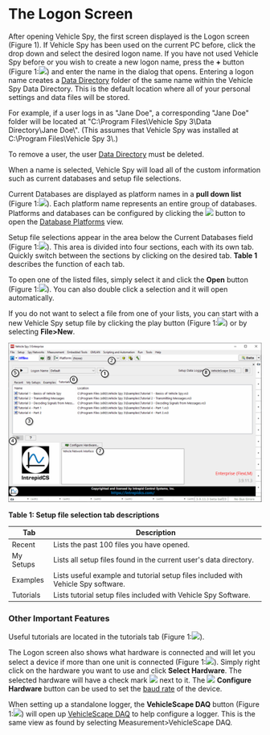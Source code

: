 # The Logon Screen

After opening Vehicle Spy, the first screen displayed is the Logon screen (Figure 1). If Vehicle Spy has been used on the current PC before, click the drop down and select the desired logon name. If you have not used Vehicle Spy before or you wish to create a new logon name, press the **+** button (Figure 1:![](https://cdn.intrepidcs.net/support/VehicleSpy/assets/smOne.gif)) and enter the name in the dialog that opens. Entering a logon name creates a [Data Directory](data-directory.md) folder of the same name within the Vehicle Spy Data Directory. This is the default location where all of your personal settings and data files will be stored.

For example, if a user logs in as "Jane Doe", a corresponding "Jane Doe" folder will be located at "C:\Program Files\Vehicle Spy 3\Data Directory\Jane Doe\\". (This assumes that Vehicle Spy was installed at C:\Program Files\Vehicle Spy 3\\.)

To remove a user, the user [Data Directory](data-directory.md) must be deleted.

When a name is selected, Vehicle Spy will load all of the custom information such as current databases and setup file selections.

Current Databases are displayed as platform names in a **pull down list** (Figure 1:![](https://cdn.intrepidcs.net/support/VehicleSpy/assets/smTwo.gif)). Each platform name represents an entire group of databases. Platforms and databases can be configured by clicking the ![](https://cdn.intrepidcs.net/support/VehicleSpy/assets/DatabaseIcon.gif) button to open the [Database Platforms](../vehicle-spy-main-menus/main-menu-setup/network-databases.md) view.

Setup file selections appear in the area below the Current Databases field (Figure 1:![](https://cdn.intrepidcs.net/support/VehicleSpy/assets/smThree.gif)). This area is divided into four sections, each with its own tab. Quickly switch between the sections by clicking on the desired tab. **Table 1** describes the function of each tab.

To open one of the listed files, simply select it and click the **Open** button (Figure 1:![](https://cdn.intrepidcs.net/support/VehicleSpy/assets/smFour.gif)). You can also double click a selection and it will open automatically.

If you do not want to select a file from one of your lists, you can start with a new Vehicle Spy setup file by clicking the play button (Figure 1:![](https://cdn.intrepidcs.net/support/VehicleSpy/assets/smFive.gif)) or by selecting **File>New**.

![Figure 1: The Logon screen lets you customize Vehicle Spy and quickly find setup files](../.gitbook/assets/spylogon.gif)

**Table 1: Setup file selection tab descriptions**

| Tab       | Description                                                                       |
| --------- | --------------------------------------------------------------------------------- |
| Recent    | Lists the past 100 files you have opened.                                         |
| My Setups | Lists all setup files found in the current user's data directory.                 |
| Examples  | Lists useful example and tutorial setup files included with Vehicle Spy software. |
| Tutorials | Lists tutorial setup files included with Vehicle Spy Software.                    |

### Other Important Features

Useful tutorials are located in the tutorials tab (Figure 1:![](https://cdn.intrepidcs.net/support/VehicleSpy/assets/smSix.gif)).

The Logon screen also shows what hardware is connected and will let you select a device if more than one unit is connected (Figure 1:![](https://cdn.intrepidcs.net/support/VehicleSpy/assets/smSeven.gif)). Simply right click on the hardware you want to use and click **Select Hardware**. The selected hardware will have a check mark ![](https://cdn.intrepidcs.net/support/VehicleSpy/assets/chkFilter.gif) next to it. The ![](https://cdn.intrepidcs.net/support/VehicleSpy/assets/ConfigureHWIcon.gif) **Configure Hardware** button can be used to set the [baud rate](../vehicle-spy-main-menus/main-menu-spy-networks/networks/setup-a-network.md) of the device.

When setting up a standalone logger, the **VehicleScape DAQ** button (Figure 1:![](https://cdn.intrepidcs.net/support/VehicleSpy/assets/smEight.gif)) will open up [VehicleScape DAQ](../vehicle-spy-main-menus/main-menu-measurement/vehiclescape-daq/) to help configure a logger. This is the same view as found by selecting Measurement>VehicleScape DAQ.
